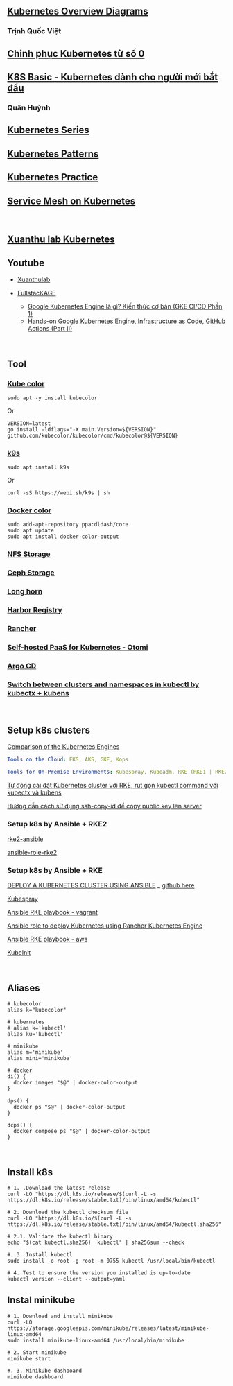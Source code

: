 ## [Kubernetes Overview Diagrams](https://shipit.dev/posts/kubernetes-overview-diagrams.html)

### Trịnh Quốc Việt

## [Chinh phục Kubernetes từ số 0](https://viblo.asia/s/chinh-phuc-kubernetes-tu-so-0-GJ59jLJaKX2)

## [K8S Basic - Kubernetes dành cho người mới bắt đầu](https://viblo.asia/s/k8s-basic-kubernetes-danh-cho-nguoi-moi-bat-dau-pgjLN088432)

### Quân Huỳnh
## [Kubernetes Series](https://viblo.asia/s/kubernetes-series-bq5QL8QGlD8)

## [Kubernetes Patterns](https://viblo.asia/s/kubernetes-patterns-aGK7jPPx5j2)

## [Kubernetes Practice](https://viblo.asia/s/kubernetes-practice-rLZDX4DgZk0)

## [Service Mesh on Kubernetes](https://devopsvn.tech/service-mesh-on-kubernetes)

<br />

## [Xuanthu lab Kubernetes](https://xuanthulab.net/kubernetes/)

## Youtube

- [Xuanthulab](https://www.youtube.com/playlist?list=PLwJr0JSP7i8D-QS50lYsXpAg-jYoqxMVy)

- [FullstacKAGE](https://www.youtube.com/playlist?list=PL28xQzrHZLIWeRkVqP4NMpdySu279CoQj)

  + [Google Kubernetes Engine là gì? Kiến thức cơ bản (GKE CI/CD Phần 1)](https://www.youtube.com/watch?v=TQf3mpngNXE)
  + [Hands-on Google Kubernetes Engine, Infrastructure as Code, GitHub Actions (Part II)](https://www.youtube.com/watch?v=kaXEuToIFik)


<br />

## Tool

### [Kube color](https://github.com/hidetatz/kubecolor)

```
sudo apt -y install kubecolor
```

Or

```
VERSION=latest      
go install -ldflags="-X main.Version=${VERSION}" github.com/kubecolor/kubecolor/cmd/kubecolor@${VERSION}
```

### [k9s](https://k9scli.io/)

```
sudo apt install k9s
```

Or

```
curl -sS https://webi.sh/k9s | sh
```

### [Docker color](https://github.com/devemio/docker-color-output)

```
sudo add-apt-repository ppa:dldash/core
sudo apt update
sudo apt install docker-color-output
```

### [NFS Storage](https://viblo.asia/p/k8s-phan-3-cai-dat-storage-cho-k8s-dung-nfs-RnB5pAw7KPG)

### [Ceph Storage](https://github.com/ceph/ceph)

### [Long horn](https://viblo.asia/p/k8s-phan-4-cai-dat-storage-cho-k8s-dung-longhorn-1Je5EAv45nL)

### [Harbor Registry](https://viblo.asia/p/k8s-phan-11-xay-dung-private-docker-registry-phuc-vu-cicd-voi-kubernetes-Qbq5QRQRKD8)

### [Rancher](https://viblo.asia/p/k8s-phan-2-cai-dat-kubernetes-cluster-va-rancher-m68Z0BL95kG)

### [Self-hosted PaaS for Kubernetes - Otomi](https://otomi.io/)

### [Argo CD](https://github.com/argoproj/argo-cd/)


### [Switch between clusters and namespaces in kubectl by kubectx + kubens](https://github.com/ahmetb/kubectx)

<br />

## Setup k8s clusters

[Comparison of the Kubernetes Engines](https://www.kloia.com/blog/comparison-of-the-kubernetes-engines)

```yml
Tools on the Cloud: EKS, AKS, GKE, Kops

Tools for On-Premise Environments: Kubespray, Kubeadm, RKE (RKE1 | RKE2), K3S
```

[Tự động cài đặt Kubernetes cluster với RKE, rút gọn kubectl command với kubectx và kubens](https://viblo.asia/p/tu-dong-cai-dat-kubernetes-cluster-voi-rke-rut-gon-kubectl-command-voi-kubectx-va-kubens-ByEZkoO2ZQ0)

[Hướng dẫn cách sử dụng ssh-copy-id để copy public key lên server](https://viblo.asia/p/huong-dan-cach-su-dung-ssh-copy-id-de-copy-public-key-len-server-bJzKmVjDZ9N)

### Setup k8s by Ansible + RKE2

[rke2-ansible](https://github.com/rancherfederal/rke2-ansible)

[ansible-role-rke2](https://github.com/lablabs/ansible-role-rke2)

### Setup k8s by Ansible + RKE

[DEPLOY A KUBERNETES CLUSTER USING ANSIBLE](https://buildvirtual.net/deploy-a-kubernetes-cluster-using-ansible/)
  _ [github here](https://github.com/buildvirtual-git/kubernetes/tree/main/ansible-deploy-k8s)

[Kubespray](https://github.com/kubernetes-sigs/kubesprayhttps://github.com/kloia/rke-ansible)

[Ansible RKE playbook - vagrant](https://github.com/LukeMwila/local-kubernetes-setup-with-rke-and-vagrant)

[Ansible role to deploy Kubernetes using Rancher Kubernetes Engine](https://github.com/cedadev/rke-ansible)

[Ansible RKE playbook - aws](https://github.com/kloia/rke-ansible)

[KubeInit](https://github.com/Kubeinit/kubeinit)

<br />

## Aliases

```
# kubecolor
alias k="kubecolor"

# kubernetes
# alias k='kubectl'
alias ku='kubectl'

# minikube
alias m='minikube'
alias mini='minikube'

# docker
di() {
  docker images "$@" | docker-color-output
}

dps() {
  docker ps "$@" | docker-color-output
}

dcps() {
  docker compose ps "$@" | docker-color-output
}
```

<br />

## Install k8s

```
# 1. .Download the latest release
curl -LO "https://dl.k8s.io/release/$(curl -L -s https://dl.k8s.io/release/stable.txt)/bin/linux/amd64/kubectl"

# 2. Download the kubectl checksum file
curl -LO "https://dl.k8s.io/$(curl -L -s https://dl.k8s.io/release/stable.txt)/bin/linux/amd64/kubectl.sha256"

# 2.1. Validate the kubectl binary
echo "$(cat kubectl.sha256)  kubectl" | sha256sum --check

#. 3. Install kubectl
sudo install -o root -g root -m 0755 kubectl /usr/local/bin/kubectl

# 4. Test to ensure the version you installed is up-to-date
kubectl version --client --output=yaml  
```

## Instal minikube

```
# 1. Download and install minikube
curl -LO https://storage.googleapis.com/minikube/releases/latest/minikube-linux-amd64
sudo install minikube-linux-amd64 /usr/local/bin/minikube

# 2. Start minikube
minikube start

#. 3. Minikube dashboard
minikube dashboard
```
